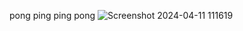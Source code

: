 pong ping
ping pong
![Screenshot 2024-04-11 111619](https://github.com/dian-danieyah05/pong-ping/assets/174991375/4015ca62-9110-4035-90ca-7af09cb93d61)
